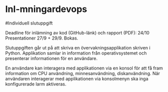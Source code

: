 # Inl-mningardevops
#Individuell slutuppgift

Deadline för inlämning av kod (GitHub-länk) och rapport (PDF): 24/10
Presentationer 27/9 + 29/9. Bokas.

Slutuppgiften går ut på att skriva en övervakningsapplikation skriven i Python. Applikation samlar in information från operativsystemet och presenterar informationen för en användare.

En användare kan interagera med applikationen via en konsol för att få fram information om CPU användning, minnesanvändning, diskanvändning. När användaren interagerar med applikationen via konsolmenyn ska inga konfigurerade larm aktiveras.